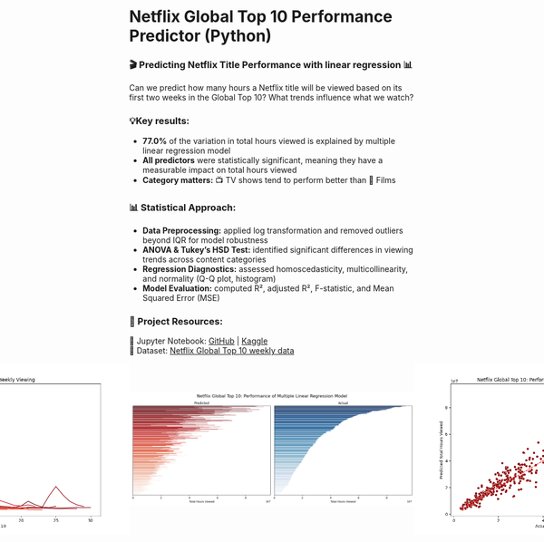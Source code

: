 # Netflix Global Top 10 Performance Predictor (Python)

### 🎬 Predicting Netflix Title Performance with linear regression 📊 <br>


Can we predict how many hours a Netflix title will be viewed based on its first two weeks in the Global Top 10? What trends influence what we watch?<br>


### 💡Key results:
 - **77.0%** of the variation in total hours viewed is explained by multiple linear regression model
 - **All predictors** were statistically significant, meaning they have a measurable impact on total hours viewed
 - **Category matters:** 📺 TV shows tend to perform better than 🍿 Films


### 📊 Statistical Approach:
 -  **Data Preprocessing:** applied log transformation and removed outliers beyond IQR for model robustness <br>
 -  **ANOVA & Tukey’s HSD Test:** identified significant differences in viewing trends across content categories <br>
 -  **Regression Diagnostics:** assessed homoscedasticity, multicollinearity, and normality (Q-Q plot, histogram) <br>
 -  **Model Evaluation:** computed R², adjusted R², F-statistic, and Mean Squared Error (MSE) <br>


### 🔗 Project Resources:
📖 Jupyter Notebook: [GitHub](https://github.com/dpb24/netflix-global-top-10-performance-predictor-lr/blob/main/netflix-global-top-10-performance-predictor-lr.ipynb) | [Kaggle](https://www.kaggle.com/code/davidpbriggs/netflix-global-top-10-performance-predictor-lr)  <br>
📂 Dataset: [Netflix Global Top 10 weekly data](https://www.kaggle.com/datasets/davidpbriggs/most-popular-netflix-shows) <br>


<div style="display: flex; justify-content: center; align-items: center;">
    <img src="netflix_global_top_10_weekly.png" width="800">
    <img src="lr_model_performance1.png" width="800">
    <img src="lr_model_performance2.png" width="800">
</div>
